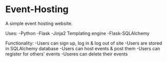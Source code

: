 # Event-Hosting
A simple event hosting website. 

Uses: 
-Python 
-Flask 
-Jinja2 Templating engine 
-Flask-SQLAlchemy 

Functionality: 
-Users can sign up, log in & log out of site 
-Users are stored in SQLAlchemy database
-Users can host events & post them 
-Users can register for others' events 
-Useres can delete their events 
